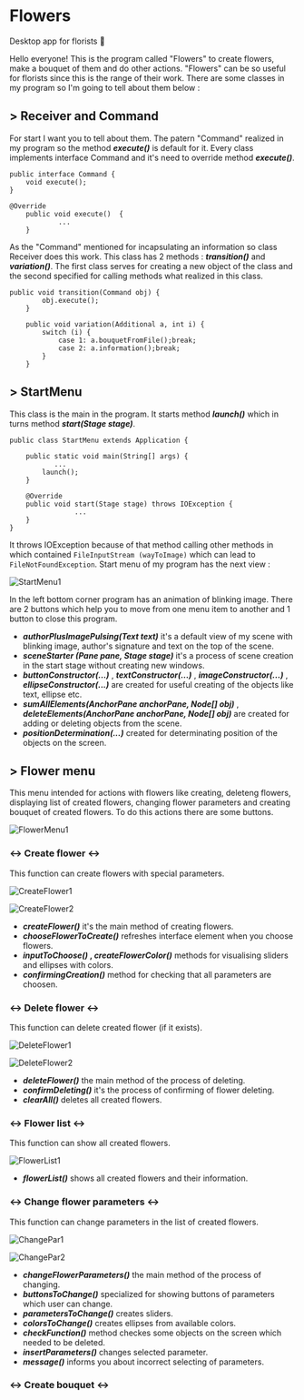 # Flowers
Desktop app for florists 🌸

Hello everyone! This is the program called "Flowers" to create flowers, make a bouquet of them and do other actions.
"Flowers" can be so useful for florists since this is the range of their work. There are some classes in my program 
so I'm going to tell about them below :

## > Receiver and Command

For start I want you to tell about them. The patern "Command" realized in my program so the method **_execute()_**
is default for it. Every class implements interface Command and it's need to override method **_execute()_**.
```
public interface Command {
    void execute();
}
```
```
@Override
    public void execute()  {
            ...
    }
```
As the "Command" mentioned for incapsulating an information so class Receiver does this work. This class has
2 methods : **_transition()_** and **_variation()_**. The first class serves for creating a new object of the class
and the second specified for calling methods what realized in this class.
```
public void transition(Command obj) {
        obj.execute();
    }

    public void variation(Additional a, int i) {
        switch (i) {
            case 1: a.bouquetFromFile();break;
            case 2: a.information();break;
        }
    }
```

## > StartMenu

This class is the main in the program. It starts method **_launch()_** which in turns method **_start(Stage stage)_**.
```
public class StartMenu extends Application {

    public static void main(String[] args) {
           ...
        launch();
    }
    
    @Override
    public void start(Stage stage) throws IOException {
                ...
    }
}
```
It throws IOException because of that method calling other methods in which contained ```FileInputStream (wayToImage)```
which can lead to ```FileNotFoundException```. Start menu of my program has the next view : 

![StartMenu1](https://github.com/defr0stt/Flowers/blob/master/screens/Start/Start1.png)

In the left bottom corner program has an animation of blinking image. There are 2 buttons which help you to move from
one menu item to another and 1 button to close this program.

 - **_authorPlusImagePulsing(Text text)_** it's a default view of my scene with blinking image, author's signature
and text on the top of the scene.
 - **_sceneStarter (Pane pane, Stage stage)_** it's a process of scene creation in the start stage without creating new
windows.
 - **_buttonConstructor(...)_** , **_textConstructor(...)_** , **_imageConstructor(...)_** , **_ellipseConstructor(...)_** 
are created for useful creating of the objects like text, ellipse etc.
 - **_sumAllElements(AnchorPane anchorPane, Node[] obj)_** , **_deleteElements(AnchorPane anchorPane, Node[] obj)_** 
are created for adding or deleting objects from the scene.
 - **_positionDetermination(...)_** created for determinating position of the objects on the screen.

## > Flower menu

This menu intended for actions with flowers like creating, deleteng flowers, displaying list of created flowers,
changing flower parameters and creating bouquet of created flowers. To do this actions there are some buttons.

![FlowerMenu1](https://github.com/defr0stt/Flowers/blob/master/screens/Flower/Flower1.PNG)

### <-> Create flower <->

This function can create flowers with special parameters.

![CreateFlower1](https://github.com/defr0stt/Flowers/blob/master/screens/Flower/create/create1.png)

![CreateFlower2](https://github.com/defr0stt/Flowers/blob/master/screens/Flower/create/create2.PNG)

- **_createFlower()_** it's the main method of creating flowers.
- **_chooseFlowerToCreate()_** refreshes interface element when you choose flowers.
- **_inputToChoose()_ , _createFlowerColor()_** methods for visualising sliders and ellipses with colors.
- **_confirmingCreation()_** method for checking that all parameters are choosen.

### <-> Delete flower <->

This function can delete created flower (if it exists).

![DeleteFlower1](https://github.com/defr0stt/Flowers/blob/master/screens/Flower/delete/delete1.png)

![DeleteFlower2](https://github.com/defr0stt/Flowers/blob/master/screens/Flower/delete/delete2.PNG)

- **_deleteFlower()_** the main method of the process of deleting.
- **_confirmDeleting()_** it's the process of confirming of flower deleting.
- **_clearAll()_** deletes all created flowers.

### <-> Flower list <->

This function can show all created flowers.

![FlowerList1](https://github.com/defr0stt/Flowers/blob/master/screens/Flower/list/list1.png)

- **_flowerList()_** shows all created flowers and their information.

### <-> Change flower parameters <->

This function can change parameters in the list of created flowers.

![ChangePar1](https://github.com/defr0stt/Flowers/blob/master/screens/Flower/changePar/change1.PNG)

![ChangePar2](https://github.com/defr0stt/Flowers/blob/master/screens/Flower/changePar/change2.PNG)

- **_changeFlowerParameters()_** the main method of the process of changing.
- **_buttonsToChange()_** specialized for showing buttons of parameters which user can change.
- **_parametersToChange()_** creates sliders.
- **_colorsToChange()_** creates ellipses from available colors.
- **_checkFunction()_** method checkes some objects on the screen which needed to be deleted.
- **_insertParameters()_** changes selected parameter.
- **_message()_** informs you about incorrect selecting of parameters.

### <-> Create bouquet <->

